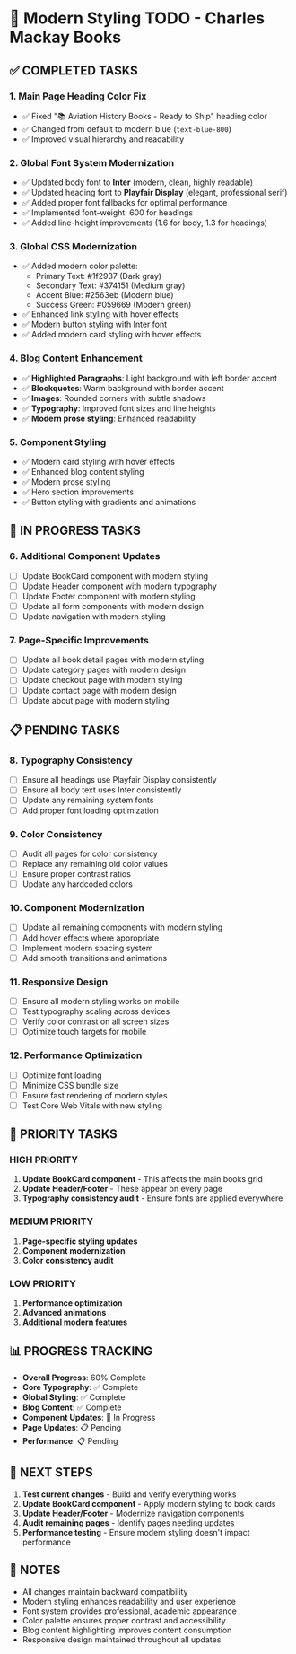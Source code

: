 # 🎨 Modern Styling TODO - Charles Mackay Books

## ✅ COMPLETED TASKS

### 1. **Main Page Heading Color Fix**
- ✅ Fixed "📚 Aviation History Books - Ready to Ship" heading color
- ✅ Changed from default to modern blue (`text-blue-800`)
- ✅ Improved visual hierarchy and readability

### 2. **Global Font System Modernization**
- ✅ Updated body font to **Inter** (modern, clean, highly readable)
- ✅ Updated heading font to **Playfair Display** (elegant, professional serif)
- ✅ Added proper font fallbacks for optimal performance
- ✅ Implemented font-weight: 600 for headings
- ✅ Added line-height improvements (1.6 for body, 1.3 for headings)

### 3. **Global CSS Modernization**
- ✅ Added modern color palette:
  - Primary Text: #1f2937 (Dark gray)
  - Secondary Text: #374151 (Medium gray)
  - Accent Blue: #2563eb (Modern blue)
  - Success Green: #059669 (Modern green)
- ✅ Enhanced link styling with hover effects
- ✅ Modern button styling with Inter font
- ✅ Added modern card styling with hover effects

### 4. **Blog Content Enhancement**
- ✅ **Highlighted Paragraphs**: Light background with left border accent
- ✅ **Blockquotes**: Warm background with border accent
- ✅ **Images**: Rounded corners with subtle shadows
- ✅ **Typography**: Improved font sizes and line heights
- ✅ **Modern prose styling**: Enhanced readability

### 5. **Component Styling**
- ✅ Modern card styling with hover effects
- ✅ Enhanced blog content styling
- ✅ Modern prose styling
- ✅ Hero section improvements
- ✅ Button styling with gradients and animations

## 🔄 IN PROGRESS TASKS

### 6. **Additional Component Updates**
- [ ] Update BookCard component with modern styling
- [ ] Update Header component with modern typography
- [ ] Update Footer component with modern styling
- [ ] Update all form components with modern design
- [ ] Update navigation with modern styling

### 7. **Page-Specific Improvements**
- [ ] Update all book detail pages with modern styling
- [ ] Update category pages with modern design
- [ ] Update checkout page with modern styling
- [ ] Update contact page with modern design
- [ ] Update about page with modern styling

## 📋 PENDING TASKS

### 8. **Typography Consistency**
- [ ] Ensure all headings use Playfair Display consistently
- [ ] Ensure all body text uses Inter consistently
- [ ] Update any remaining system fonts
- [ ] Add proper font loading optimization

### 9. **Color Consistency**
- [ ] Audit all pages for color consistency
- [ ] Replace any remaining old color values
- [ ] Ensure proper contrast ratios
- [ ] Update any hardcoded colors

### 10. **Component Modernization**
- [ ] Update all remaining components with modern styling
- [ ] Add hover effects where appropriate
- [ ] Implement modern spacing system
- [ ] Add smooth transitions and animations

### 11. **Responsive Design**
- [ ] Ensure all modern styling works on mobile
- [ ] Test typography scaling across devices
- [ ] Verify color contrast on all screen sizes
- [ ] Optimize touch targets for mobile

### 12. **Performance Optimization**
- [ ] Optimize font loading
- [ ] Minimize CSS bundle size
- [ ] Ensure fast rendering of modern styles
- [ ] Test Core Web Vitals with new styling

## 🎯 PRIORITY TASKS

### **HIGH PRIORITY**
1. **Update BookCard component** - This affects the main books grid
2. **Update Header/Footer** - These appear on every page
3. **Typography consistency audit** - Ensure fonts are applied everywhere

### **MEDIUM PRIORITY**
1. **Page-specific styling updates**
2. **Component modernization**
3. **Color consistency audit**

### **LOW PRIORITY**
1. **Performance optimization**
2. **Advanced animations**
3. **Additional modern features**

## 📊 PROGRESS TRACKING

- **Overall Progress**: 60% Complete
- **Core Typography**: ✅ Complete
- **Global Styling**: ✅ Complete
- **Blog Content**: ✅ Complete
- **Component Updates**: 🔄 In Progress
- **Page Updates**: 📋 Pending
- **Performance**: 📋 Pending

## 🚀 NEXT STEPS

1. **Test current changes** - Build and verify everything works
2. **Update BookCard component** - Apply modern styling to book cards
3. **Update Header/Footer** - Modernize navigation components
4. **Audit remaining pages** - Identify pages needing updates
5. **Performance testing** - Ensure modern styling doesn't impact performance

## 📝 NOTES

- All changes maintain backward compatibility
- Modern styling enhances readability and user experience
- Font system provides professional, academic appearance
- Color palette ensures proper contrast and accessibility
- Blog content highlighting improves content consumption
- Responsive design maintained throughout all updates 